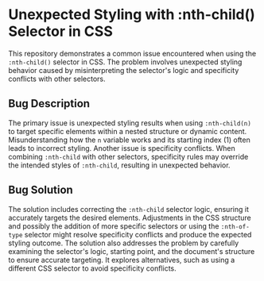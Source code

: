 # Unexpected Styling with :nth-child() Selector in CSS
This repository demonstrates a common issue encountered when using the `:nth-child()` selector in CSS. The problem involves unexpected styling behavior caused by misinterpreting the selector's logic and specificity conflicts with other selectors. 

## Bug Description
The primary issue is unexpected styling results when using `:nth-child(n)` to target specific elements within a nested structure or dynamic content. Misunderstanding how the `n` variable works and its starting index (1) often leads to incorrect styling. Another issue is specificity conflicts. When combining `:nth-child` with other selectors, specificity rules may override the intended styles of `:nth-child`, resulting in unexpected behavior. 

## Bug Solution
The solution includes correcting the `:nth-child` selector logic, ensuring it accurately targets the desired elements.  Adjustments in the CSS structure and possibly the addition of more specific selectors or using the `:nth-of-type` selector might resolve specificity conflicts and produce the expected styling outcome. The solution also addresses the problem by carefully examining the selector's logic, starting point, and the document's structure to ensure accurate targeting. It explores alternatives, such as using a different CSS selector to avoid specificity conflicts.